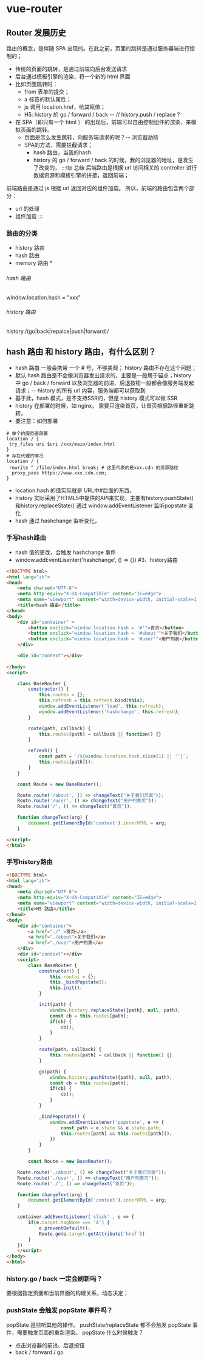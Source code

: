 # vue-router


## Router 发展历史

路由的概念，是伴随 SPA 出现的。在此之前，⻚⾯的跳转是通过服务器端进⾏控制的；
* 传统的⻚⾯的跳转，是通过前端向后台发送请求 
* 后台通过模板引擎的渲染，将⼀个新的 html 界⾯ 
* ⽐如⻚⾯跳转时：
  - from 表单的提交； 
  - a 标签的默认属性； 
  - js 调⽤ location.href，给其赋值； 
  - H5: history 的 go / forward / back -- // history.push / replace ?
* 在 SPA（即只有⼀个 html ） 的出现后，前端可以⾃由控制组件的渲染，来模拟⻚⾯的跳转。
  - ⻚⾯是怎么发⽣跳转，向服务端请求的呢？-- 浏览器劫持
  - SPA的⽅法，需要拦截请求；
    - hash 路由，当我的hash
    - history 的 go / forward / back 的时候，我的浏览器的地址，是发⽣了改变的，
:::tip 总结
后端路由是根据 url 访问相关的 controller 进⾏数据资源和模板引擎的拼接，返回前端；

前端路由是通过 js 根据 url 返回对应的组件加载。 
所以，前端的路由包含两个部分： 
- url 的处理
- 组件加载
:::

### 路由的分类

* history 路由 
* hash 路由 
* memory 路由 * 

###### hash 路由
window.location.hash = "xxx" 
###### history 路由
history./\(go|back|repalce|push|forward)/

##  hash 路由 和 history 路由，有什么区别？

* hash 路由 ⼀般会携带 ⼀个 # 号，不够美观； history 路由不存在这个问题；
* 默认 hash 路由是不会像浏览器发出请求的，主要是⼀般⽤于锚点；history 中 go / back / forward 以及浏览器的前进、后退按钮⼀般都会像服务端发起请求；-- history 的所有 url 内容，服务端都可以获取到 
* 基于此，hash 模式，是不⽀持SSR的，但是 history 模式可以做 SSR 
* history 在部署的时候，如 nginx， 需要只渲染⾸⻚，让⾸⻚根据路径重新跳转。 
* 要注意：如何部署
```nginx
# 单个的服务器部署
location / {
 try_files uri $uri /xxx/main/index.html
}
# 存在代理的情况
location / {
 rewrite ^ /file/index.html break; # 这⾥代表的是xxx.cdn 的资源路径
  proxy_pass https://www.xxx.cdn.com;
}
```
* location.hash 的值实际就是 URL中#后面的东西。
* history 实际采用了HTML5中提供的API来实现，主要有history.pushState()和history.replaceState() 通过 window.addEventListener 监听popstate 变化
* hash 通过 hashchange 监听变化，

### 手写hash路由

- hash 值的更改，会触发 hashchange 事件
- window.addEventLisenter('hashchange', () => {})
#3、history路由
```html
<!DOCTYPE html>
<html lang="zh">
<head>
    <meta charset="UTF-8">
    <meta http-equiv="X-UA-Compatible" content="IE=edge">
    <meta name="viewport" content="width=device-width, initial-scale=1.0">
    <title>hash 路由</title>
</head>
<body>
    <div id="container" >
        <button onclick="window.location.hash = '#'">首页</button>
        <button onclick="window.location.hash = '#about'">关于我们</button>
        <button onclick="window.location.hash = '#user'">用户列表</button>
    </div>

    <div id="context"></div>
    
</body>
<script>

    class BaseRouter {
        constructor() {
            this.routes = {};
            this.refresh = this.refresh.bind(this);
            window.addEventListener('load', this.refresh);
            window.addEventListener('hashchange', this.refresh);
        }

        route(path, callback) {
            this.routes[path] = callback || function() {}
        }

        refresh() {
            const path = `/${window.location.hash.slice(1) || ''}`;
            this.routes[path]();
        }      
    }

    const Route = new BaseRouter();

    Route.route('/about', () => changeText("关于我们页面"));
    Route.route('/user', () => changeText("用户列表页"));
    Route.route('/', () => changeText("首页"));

    function changeText(arg) {
        document.getElementById('context').innerHTML = arg;
    }

</script>
</html>
```
### 手写history路由
```html
<!DOCTYPE html>
<html lang="zh">
<head>
    <meta charset="UTF-8">
    <meta http-equiv="X-UA-Compatible" content="IE=edge">
    <meta name="viewport" content="width=device-width, initial-scale=1.0">
    <title>H5 路由</title>
</head>
<body>
    <div id="container">
        <a href="./" >首页</a>
        <a href="./about">关于我们</a>
        <a href="./user">用户列表</a>
    </div>
    <div id="context"></div>
    <script>
        class BaseRouter {
            constructor() {
                this.routes = {};
                this._bindPopstate();
                this.init();
            }

            init(path) {
                window.history.replaceState({path}, null, path);
                const cb = this.routes[path];
                if(cb) {
                    cb();
                }
            }

            route(path, callback) {
                this.routes[path] = callback || function() {}
            }

            go(path) {
                window.history.pushState({path}, null, path);
                const cb = this.routes[path];
                if(cb) {
                    cb();
                }
            }

            _bindPopstate() {
                window.addEventListener('popstate', e => {
                    const path = e.state && e.state.path;
                    this.routes[path] && this.routes[path]();
                })
            }
        }

        const Route = new BaseRouter();

    Route.route('./about', () => changeText("关于我们页面"));
    Route.route('./user', () => changeText("用户列表页"));
    Route.route('./', () => changeText("首页"));

    function changeText(arg) {
        document.getElementById('context').innerHTML = arg;
    }

    container.addEventListener('click' , e => {
        if(e.target.tagName === 'A') {
            e.preventDefault();
            Route.go(e.target.getAttribute('href'))
        }
    })
    </script>
</body>
</html>
```
### history.go / back ⼀定会刷新吗？
要根据指定⻚⾯和当前界⾯的构建关系，动态决定；
### pushState 会触发 popState 事件吗？

popState 是监听其他的操作。 
pushState/replaceState 都不会触发 popState 事件，需要触发⻚⾯的重新渲染。 
popState 什么时候触发？ 
  - 点击浏览器的前进、后退按钮 
  - back / forward / go